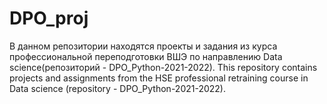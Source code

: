 # DPO_proj
В данном репозитории находятся проекты и задания из курса профессиональной переподготовки ВШЭ по направлению Data science(репозиторий - DPO_Python-2021-2022).
This repository contains projects and assignments from the HSE professional retraining course in Data science (repository - DPO_Python-2021-2022).
